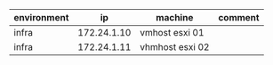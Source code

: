 |**environment**| **ip** | **machine** | **comment** |
|---|---|---|---|
|infra | 172.24.1.10| vmhost esxi 01 | |
|infra | 172.24.1.11 | vhmhost esxi 02 | |
